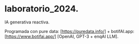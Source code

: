 # laboratorio_2024.

IA generativa reactiva.

Programada con pure data: [https://puredata.info/]
+
botifAI.app: [https://www.botifai.app/]
[OpenAI, GPT-3 + enqAI LLM].
